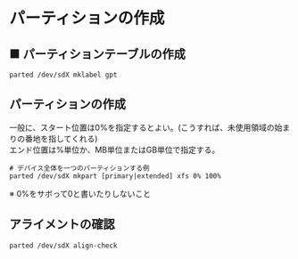 # パーティションの作成
## ■ パーティションテーブルの作成
```
parted /dev/sdX mklabel gpt
```

## パーティションの作成
一般に、スタート位置は0%を指定するとよい。(こうすれば、未使用領域の始まりの番地を指してくれる)  
エンド位置は%単位か、MB単位またはGB単位で指定する。
```
# デバイス全体を一つのパーティションする例
parted /dev/sdX mkpart [primary|extended] xfs 0% 100%
```
※ 0%をサボって0と書いたりしないこと

## アライメントの確認
```
parted /dev/sdX align-check
```
